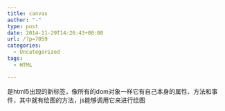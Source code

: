 ```yaml
---
title: canvas
author: "-"
type: post
date: 2014-11-29T14:26:43+00:00
url: /?p=7059
categories:
  - Uncategorized
tags:
  - HTML

---
```

<canvas></canvas>是html5出现的新标签，像所有的dom对象一样它有自己本身的属性、方法和事件，其中就有绘图的方法，js能够调用它来进行绘图